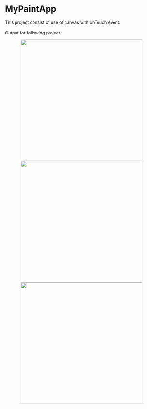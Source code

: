 # MyPaintApp
This project consist of use of canvas with onTouch event.<br><br>
Output for following project :

<div align="center">
    <img src="https://user-images.githubusercontent.com/35371687/48881295-a3e4e100-ee3a-11e8-88ad-030ff4bc3322.png" width="400px" hspace="20"></img> 
    <img src="https://user-images.githubusercontent.com/35371687/48881294-a0e9f080-ee3a-11e8-9196-96d47ddbb427.png" width="400px"></img> 
</div>
<div align="center">
    <img src="https://user-images.githubusercontent.com/35371687/48881299-a8a99500-ee3a-11e8-9542-f0cbe0ed7c1c.png" width="400px" hspace="20"></img> 
</div>
